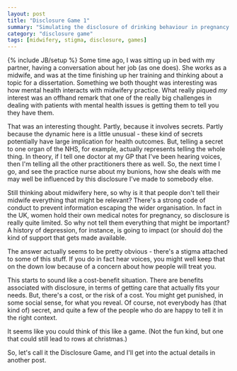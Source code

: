 ```yaml
---
layout: post
title: "Disclosure Game 1"
summary: "Simulating the disclosure of drinking behaviour in pregnancy with Bayesian games, and decision theoretic agents."
category: "disclosure game"
tags: [midwifery, stigma, disclosure, games]
---
```

{% include JB/setup %}
Some time ago, I was sitting up in bed with my partner, having a conversation about her job (as one does). She works as a midwife, and was at the time finishing up her training and thinking about a topic for a dissertation. Something we both thought was interesting was how mental health interacts with midwifery practice. What really piqued *my* interest was an offhand remark that one of the really big challenges in dealing with patients with mental health issues is getting them to tell you they have them.

That was an interesting thought. Partly, because it involves secrets. Partly because the dynamic here is a little unusual - these kind of secrets potentially have large implication for health outcomes. But, telling a secret to one organ of the NHS, for example, actually represents telling the whole thing. In theory, if I tell one doctor at my GP that I've been hearing voices, then I'm telling all the other practitioners there as well. So, the next time I go, and see the practice nurse about my bunions, how she deals with me may well be influenced by this disclosure I've made to somebody else.

Still thinking about midwifery here, so why is it that people don't tell their midwife everything that might be relevant? There's a strong code of conduct to prevent information escaping the wider organisation. In fact in the UK, women hold their own medical notes for pregnancy, so disclosure is really quite limited. So why not tell them everything that might be important? A history of depression, for instance, is going to impact (or should do) the kind of support that gets made available.

The answer actually seems to be pretty obvious - there's a stigma attached to some of this stuff. If you do in fact hear voices, you might well keep that on the down low because of a concern about how people will treat you.

This starts to sound like a cost-benefit situation. There are benefits associated with disclosure, in terms of getting care that actually fits your needs. But, there's a cost, or the risk of a cost. You might get punished, in some social sense, for what you reveal.
Of course, not everybody has (that kind of) secret, and quite a few of the people who do are happy to tell it in the right context.

It seems like you could think of this like a game. (Not the fun kind, but one that could still lead to rows at christmas.)

So, let's call it the Disclosure Game, and I'll get into the actual details in another post.
